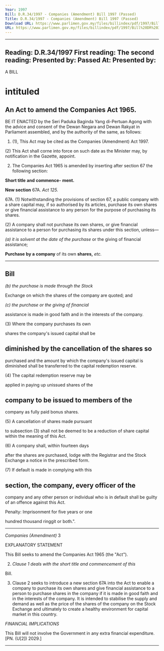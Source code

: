 ```yaml
---
Year: 1997
Bill: D.R.34/1997 - Companies (Amendment) Bill 1997 (Passed)
Title: D.R.34/1997 - Companies (Amendment) Bill 1997 (Passed)
Download URL: https://www.parlimen.gov.my/files/billindex/pdf/1997/Bill%20DR%2034.pdf
URL: https://www.parlimen.gov.my/files/billindex/pdf/1997/Bill%20DR%2034.pdf
---
```

---
Reading:
D.R.34/1997
First reading:
The second reading:
Presented by:
Passed At:
Presented by:
---

A BILL

# intituled

## An Act to amend the Companies Act 1965.

 BE IT ENACTED by the Seri Paduka Baginda Yang
di-Pertuan Agong with the advice and consent of the
Dewan Negara and Dewan Rakyat in Parliament
assembled, and by the authority of the same, as follows:

1. (1), This Act may be cited as the Companies
(Amendment) Act 1997.

(2) This Act shall corne into force on such date as the
Minister may, by notification in the Gazette, appoint.

2. The Companies Act 1965 is amended by inserting
after section 67 the following section:


**Short title**
**and**
**commence-**
**ment.**

**New section**
67A.
_Act 125._


67A. (1) Notwithstanding the provisions of
section 67, a public company with a share capital
may, if so authorised by its articles, purchase
its own shares or give financial assistance to
any person for the purpose of purchasing its
shares.

(2) A company shall not purchase its own
shares, or give financial assistance to a person
for purchasing its shares under this section,
unless—

_(a) it is solvent at the date of the purchase_
or the giving of financial assistance;


**Purchase**
**by a**
**company**
of its
own
**shares,**
_etc._


-----

## Bill

_(b) the purchase is made through the Stock_

Exchange on which the shares of the
company are quoted; and

_(c) the purchase or the giving of financial_

assistance is made in good faith and in
the interests of the company.

(3) Where the company purchases its own

shares the company's issued capital shall be
## diminished by the cancellation of the shares so
purchased and the amount by which the
company's issued capital is diminished shall
be transferred to the capital redemption reserve.

(4) The capital redemption reserve may be

applied in paying up unissued shares of the
## company to be issued to members of the
company as fully paid bonus shares.

(5) A cancellation of shares made pursuant

to subsection (3) shall not be deemed to be a
reduction of share capital within the meaning
of this Act.

(6) A company shall, within fourteen days

after the shares are purchased, lodge with the
Registrar and the Stock Exchange a notice in
the prescribed form.

(7) If default is made in complying with this

## section, the company, every officer of the
company and any other person or individual
who is in default shall be guilty of an offence
against this Act.

Penalty: Imprisonment for five years or one

hundred thousand ringgit or both.".


-----

_Companies (Amendment)_ 3

EXPLANATORY STATEMENT

This Bill seeks to amend the Companies Act 1965 (the "Act").

2. _Clause 1 deals with the short title and commencement of this_

Bill.

3. Clause 2 seeks to introduce a new section 67A into the Act to
enable a company to purchase its own shares and give financial
assistance to a person to purchase shares in the company if it is
made in good faith and in the interests of the company. It is intended
to stabilise the supply and demand as well as the price of the shares
of the company on the Stock Exchange and ultimately to create a
healthy environment for capital market in this country.

_FINANCIAL_ _IMPLICATIONS_

This Bill will not involve the Government in any extra financial
expenditure. [PN. (U[2]) 2029.]


-----

